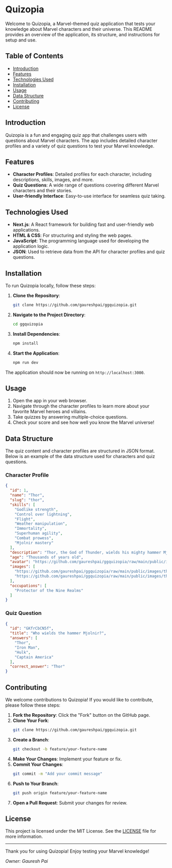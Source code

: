 # Quizopia

Welcome to Quizopia, a Marvel-themed quiz application that tests your knowledge about Marvel characters and their universe. This README provides an overview of the application, its structure, and instructions for setup and use.

## Table of Contents

- [Introduction](#introduction)
- [Features](#features)
- [Technologies Used](#technologies-used)
- [Installation](#installation)
- [Usage](#usage)
- [Data Structure](#data-structure)
- [Contributing](#contributing)
- [License](#license)

## Introduction

Quizopia is a fun and engaging quiz app that challenges users with questions about Marvel characters. The app includes detailed character profiles and a variety of quiz questions to test your Marvel knowledge.

## Features

- **Character Profiles**: Detailed profiles for each character, including descriptions, skills, images, and more.
- **Quiz Questions**: A wide range of questions covering different Marvel characters and their stories.
- **User-friendly Interface**: Easy-to-use interface for seamless quiz taking.

## Technologies Used

- **Next.js**: A React framework for building fast and user-friendly web applications.
- **HTML & CSS**: For structuring and styling the web pages.
- **JavaScript**: The programming language used for developing the application logic.
- **JSON**: Used to retrieve data from the API for character profiles and quiz questions.

## Installation

To run Quizopia locally, follow these steps:

1. **Clone the Repository**:
    ```sh
    git clone https://github.com/gaureshpai/ggquizopia.git
    ```
2. **Navigate to the Project Directory**:
    ```sh
    cd ggquizopia
    ```
3. **Install Dependencies**:
    ```sh
    npm install
    ```
4. **Start the Application**:
    ```sh
    npm run dev
    ```

The application should now be running on `http://localhost:3000`.

## Usage

1. Open the app in your web browser.
2. Navigate through the character profiles to learn more about your favorite Marvel heroes and villains.
3. Take quizzes by answering multiple-choice questions.
4. Check your score and see how well you know the Marvel universe!

## Data Structure

The quiz content and character profiles are structured in JSON format. Below is an example of the data structure used for characters and quiz questions.

### Character Profile

```json
{
  "id": 1,
  "name": "Thor",
  "slug": "thor",
  "skills": [
    "Godlike strength",
    "Control over lightning",
    "Flight",
    "Weather manipulation",
    "Immortality",
    "Superhuman agility",
    "Combat prowess",
    "Mjolnir mastery"
  ],
  "description": "Thor, the God of Thunder, wields his mighty hammer Mjolnir to protect the realms from cosmic threats...",
  "age": "Thousands of years old",
  "avatar": "https://github.com/gaureshpai/ggquizopia/raw/main/public/images/Thor.jpg",
  "images": [
    "https://github.com/gaureshpai/ggquizopia/raw/main/public/images/thor1.jpg",
    "https://github.com/gaureshpai/ggquizopia/raw/main/public/images/thor2.webp"
  ],
  "occupations": [
    "Protector of the Nine Realms"
  ]
}
```

### Quiz Question

```json
{
  "id": "GKfrCbCN5f",
  "title": "Who wields the hammer Mjolnir?",
  "answers": [
    "Thor",
    "Iron Man",
    "Hulk",
    "Captain America"
  ],
  "correct_answer": "Thor"
}
```

## Contributing

We welcome contributions to Quizopia! If you would like to contribute, please follow these steps:

1. **Fork the Repository**: Click the "Fork" button on the GitHub page.
2. **Clone Your Fork**: 
    ```sh
    git clone https://github.com/gaureshpai/ggquizopia.git
    ```
3. **Create a Branch**: 
    ```sh
    git checkout -b feature/your-feature-name
    ```
4. **Make Your Changes**: Implement your feature or fix.
5. **Commit Your Changes**:
    ```sh
    git commit -m "Add your commit message"
    ```
6. **Push to Your Branch**:
    ```sh
    git push origin feature/your-feature-name
    ```
7. **Open a Pull Request**: Submit your changes for review.

## License

This project is licensed under the MIT License. See the [LICENSE](LICENSE) file for more information.

---

Thank you for using Quizopia! Enjoy testing your Marvel knowledge!

*Owner: Gauresh Pai*